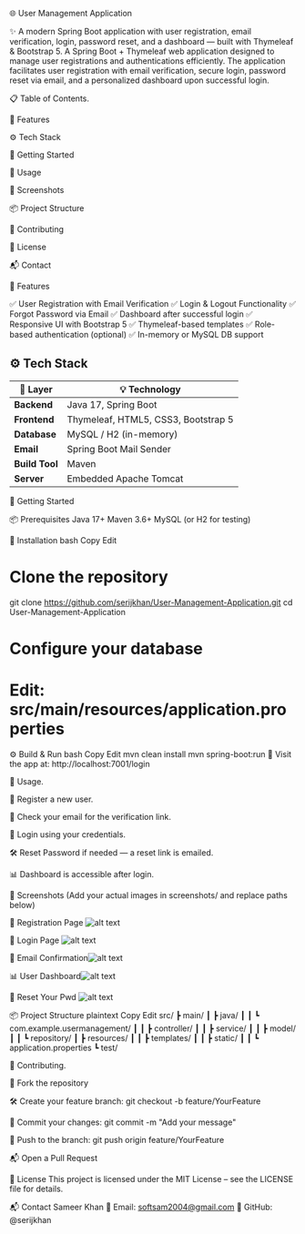 🌐 User Management Application

✨ A modern Spring Boot application with user registration, email verification, login, password reset, and a dashboard — built with Thymeleaf & Bootstrap 5.
   A Spring Boot + Thymeleaf web application designed to manage user registrations and authentications efficiently. The application facilitates user registration with email verification, secure login, password reset via email, and a personalized dashboard upon successful login.

📋 Table of Contents.

🌟 Features

⚙️ Tech Stack

🚀 Getting Started

🧪 Usage

📸 Screenshots

📦 Project Structure

🤝 Contributing

📄 License

📬 Contact


🌟 Features

✅ User Registration with Email Verification
✅ Login & Logout Functionality
✅ Forgot Password via Email
✅ Dashboard after successful login
✅ Responsive UI with Bootstrap 5
✅ Thymeleaf-based templates
✅ Role-based authentication (optional)
✅ In-memory or MySQL DB support


## ⚙️ Tech Stack

| 🧱 Layer        | 💡 Technology                          |
|----------------|----------------------------------------|
| **Backend**    | Java 17, Spring Boot                   |
| **Frontend**   | Thymeleaf, HTML5, CSS3, Bootstrap 5    |
| **Database**   | MySQL / H2 (in-memory)                 |
| **Email**      | Spring Boot Mail Sender                |
| **Build Tool** | Maven                                  |
| **Server**     | Embedded Apache Tomcat                 |



🚀 Getting Started

📦 Prerequisites
Java 17+
Maven 3.6+
MySQL (or H2 for testing)

🧰 Installation
bash
Copy
Edit
# Clone the repository
git clone https://github.com/serijkhan/User-Management-Application.git
cd User-Management-Application

# Configure your database
# Edit: src/main/resources/application.properties
⚙️ Build & Run
bash
Copy
Edit
mvn clean install
mvn spring-boot:run
📍 Visit the app at: http://localhost:7001/login


🧪 Usage.

👤 Register a new user.

📩 Check your email for the verification link.

🔐 Login using your credentials.

🛠 Reset Password if needed — a reset link is emailed.

📊 Dashboard is accessible after login.


📸 Screenshots
(Add your actual images in screenshots/ and replace paths below)

📝 Registration Page ![alt text](screenshots/Registration.png)

🔐 Login Page ![alt text](screenshots/login.png)

📩 Email Confirmation![alt text](screenshots/email.png)

📊 User Dashboard![alt text](screenshots/dashboard.png)

🔁 Reset Your Pwd ![alt text](screenshots/resetpwd.png)






📦 Project Structure
plaintext
Copy
Edit
src/
 ┣ main/
 ┃ ┣ java/
 ┃ ┃ ┗ com.example.usermanagement/
 ┃ ┃    ┣ controller/
 ┃ ┃    ┣ service/
 ┃ ┃    ┣ model/
 ┃ ┃    ┗ repository/
 ┃ ┣ resources/
 ┃ ┃ ┣ templates/
 ┃ ┃ ┣ static/
 ┃ ┃ ┗ application.properties
 ┗ test/


🤝 Contributing.

🍴 Fork the repository

🛠 Create your feature branch: git checkout -b feature/YourFeature

💾 Commit your changes: git commit -m "Add your message"

🚀 Push to the branch: git push origin feature/YourFeature

📬 Open a Pull Request


📄 License
This project is licensed under the MIT License – see the LICENSE file for details.


📬 Contact
Sameer Khan
📧 Email: softsam2004@gmail.com
🔗 GitHub: @serijkhan

